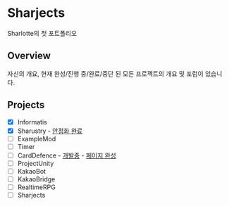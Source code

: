 # Sharjects
Sharlotte의 첫 포트폴리오

## Overview
자신의 개요, 현재 완성/진행 중/완료/중단 된 모든 프로젝트의 개요 및 포럼이 있습니다.

## Projects 
- [x] Informatis 
- [x] Sharustry - [안정화 완료](https://github.com/Sharlottes/sharustry/releases/tag/v0.2)
- [ ] ExampleMod  
- [ ] Timer  
- [ ] CardDefence - [개발중](https://github.com/Gamer-Studio/CardDefense) - [페이지 완성](https://sharjects-b5mxjx99w-sharlottes.vercel.app/projects/cardDefense)
- [ ] ProjectUnity  
- [ ] KakaoBot    
- [ ] KakaoBridge  
- [ ] RealtimeRPG  
- [ ] Sharjects
